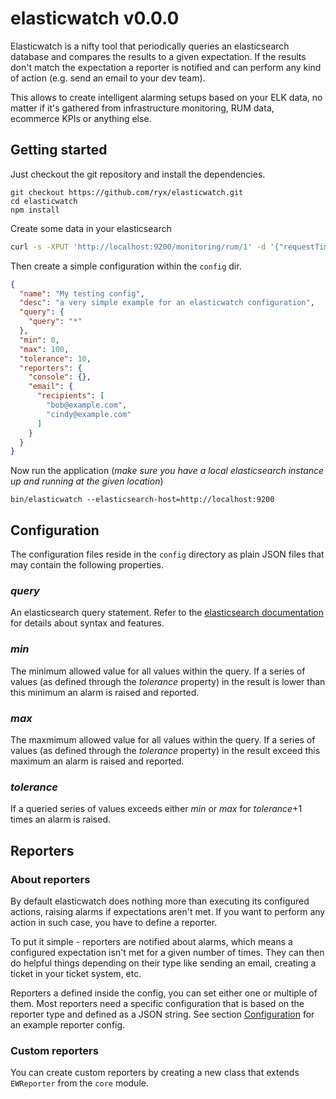 # elasticwatch v0.0.0

Elasticwatch is a nifty tool that periodically queries an elasticsearch database and compares the results to a given expectation. If the results don't match the expectation a reporter is notified and can perform any kind of action (e.g. send an email to your dev team).

This allows to create intelligent alarming setups based on your ELK data, no matter if it's gathered from infrastructure monitoring, RUM data, ecommerce KPIs or anything else.

## Getting started
Just checkout the git repository and install the dependencies.
```
git checkout https://github.com/ryx/elasticwatch.git
cd elasticwatch
npm install
```

Create some data in your elasticsearch
```bash
curl -s -XPUT 'http://localhost:9200/monitoring/rum/1' -d '{"requestTime":43,"responseTime":224,"renderTime":568}'
```

Then create a simple configuration within the `config` dir.
```json
{
  "name": "My testing config",
  "desc": "a very simple example for an elasticwatch configuration",
  "query": {
    "query": "*"
  },
  "min": 0,
  "max": 100,
  "tolerance": 10,
  "reporters": {
    "console": {},
    "email": {
      "recipients": [
        "bob@example.com",
        "cindy@example.com"
      ]
    }
  }
}
```

Now run the application (*make sure you have a local elasticsearch instance up and running at the given location*)
```
bin/elasticwatch --elasticsearch-host=http://localhost:9200
```

## Configuration
The configuration files reside in the `config` directory as plain JSON files that may contain the following properties.

### *query*
An elasticsearch query statement. Refer to the [elasticsearch documentation](http://www.elasticsearch.org/guide/en/elasticsearch/reference/current) for details about syntax and features.

### *min*
The minimum allowed value for all values within the query. If a series of values (as defined through the *tolerance* property) in the result is lower than this minimum an alarm is raised and reported.

### *max*
The maxmimum allowed value for all values within the query. If a series of values (as defined through the *tolerance* property) in the result exceed this maximum an alarm is raised and reported.

### *tolerance*
If a queried series of values exceeds either *min* or *max* for *tolerance*+1 times an alarm is raised.

## Reporters

### About reporters
By default elasticwatch does nothing more than executing its configured actions, raising alarms if expectations aren't met. If you want to perform any action in such case, you have to define a reporter.

To put it simple - reporters are notified about alarms, which means a configured expectation isn't met for a given number of times. They can then do helpful things depending on their type like sending an email, creating a ticket in your ticket system, etc.

Reporters a defined inside the config, you can set either one or multiple of them. Most reporters need a specific configuration that is based on the reporter type and defined as a JSON string. See section [Configuration](#configuration) for an example reporter config.

### Custom reporters
You can create custom reporters by creating a new class that extends `EWReporter` from the `core` module.
